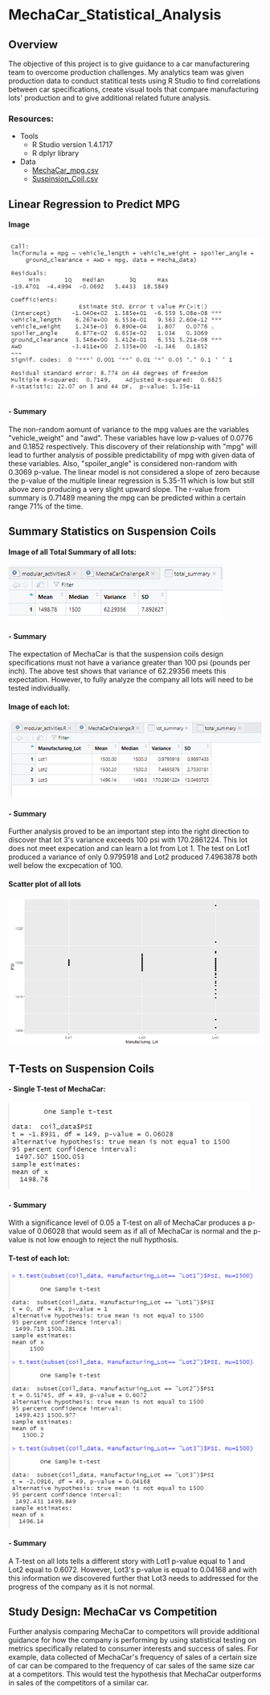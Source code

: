 # MechaCar_Statistical_Analysis

## Overview
The objective of this project is to give guidance to a car manufacturering team to overcome production challenges. My analytics team was given production data to conduct statitical tests using R Studio to find correlations between car specifications, create visual tools that compare manufacturing lots' production and to give additional related future analysis. 
### Resources:
  - Tools
    - R Studio version 1.4.1717
    - R dplyr library
  - Data
    - [MechaCar_mpg.csv](https://github.com/LauraHaq/MechaCar_Statistical_Analysis/blob/main/Resources/MechaCar_mpg.csv)
    - [Suspinsion_Coil.csv](https://github.com/LauraHaq/MechaCar_Statistical_Analysis/blob/main/Resources/Suspension_Coil.csv)
    
    
## Linear Regression to Predict MPG
#### Image
![photo](https://github.com/LauraHaq/MechaCar_Statistical_Analysis/blob/main/images/linear_regression_summary.png)
#### - Summary
The non-random aomunt of variance to the mpg values are the variables "vehicle_weight" and "awd". These variables have low p-values of 0.0776 and 0.1852 respectively. This discovery of their relationship with "mpg" will lead to further analysis of possible predictability of mpg with given data of these variables. Also, "spoiler_angle" is considered non-random with 0.3069 p-value. The linear model is not considered a slope of zero because the p-value of the multiple linear regression is 5.35-11 which is low but still above zero producing a very slight upward slope. The r-value from summary is 0.71489 meaning the mpg can be predicted within a certain range 71% of the time.


## Summary Statistics on Suspension Coils
#### Image of all Total Summary of all lots:  
![photo](https://github.com/LauraHaq/MechaCar_Statistical_Analysis/blob/main/images/total_summary.png)

#### - Summary
The expectation of MechaCar is that the suspension coils design specifications must not have a variance greater than 100 psi (pounds per inch). The above test shows that variance of 62.29356 meets this expectation. However, to fully analyze the company all lots will need to be tested individually.

#### Image of each lot:  
![photo](https://github.com/LauraHaq/MechaCar_Statistical_Analysis/blob/main/images/lot_summary_df.png)

#### - Summary
Further analysis proved to be an important step into the right direction to discover that lot 3's variance exceeds 100 psi with 170.2861224. This lot does not meet expecation and can learn a lot from Lot 1. The test on Lot1 produced a variance of only 0.9795918 and Lot2 produced 7.4963878 both well below the excpecation of 100.

#### Scatter plot of all lots
![photo](https://github.com/LauraHaq/MechaCar_Statistical_Analysis/blob/main/images/PSIvLotscatterplot.png)

## T-Tests on Suspension Coils
#### - Single T-test of MechaCar:
![photo](https://github.com/LauraHaq/MechaCar_Statistical_Analysis/blob/main/images/Single_T_Test_PSI.png)

#### - Summary
With a significance level of 0.05 a T-test on all of MechaCar produces a p-value of 0.06028 that would seem as if all of MechaCar is normal and the p-value is not low enough to reject the null hypthosis.

#### T-test of each lot:
![photo](https://github.com/LauraHaq/MechaCar_Statistical_Analysis/blob/main/images/T_Test_by_Lot.png)

#### - Summary
A T-test on all lots tells a different story with Lot1 p-value equal to 1 and Lot2 equal to 0.6072. However, Lot3's p-value is equal to 0.04168 and with this information we discovered further that Lot3 needs to addressed for the progress of the company as it is not normal.

## Study Design: MechaCar vs Competition
Further analysis comparing MechaCar to competitors will provide additional guidance for how the company is performing by using statistical testing on metrics specifically related to consumer interests and success of sales. For example, data collected of MechaCar's frequency of sales of a certain size of car can be compared to the frequency of car sales of the same size car at a competitors. This would test the hypothesis that MechaCar outperforms in sales of the competitors of a similar car.
